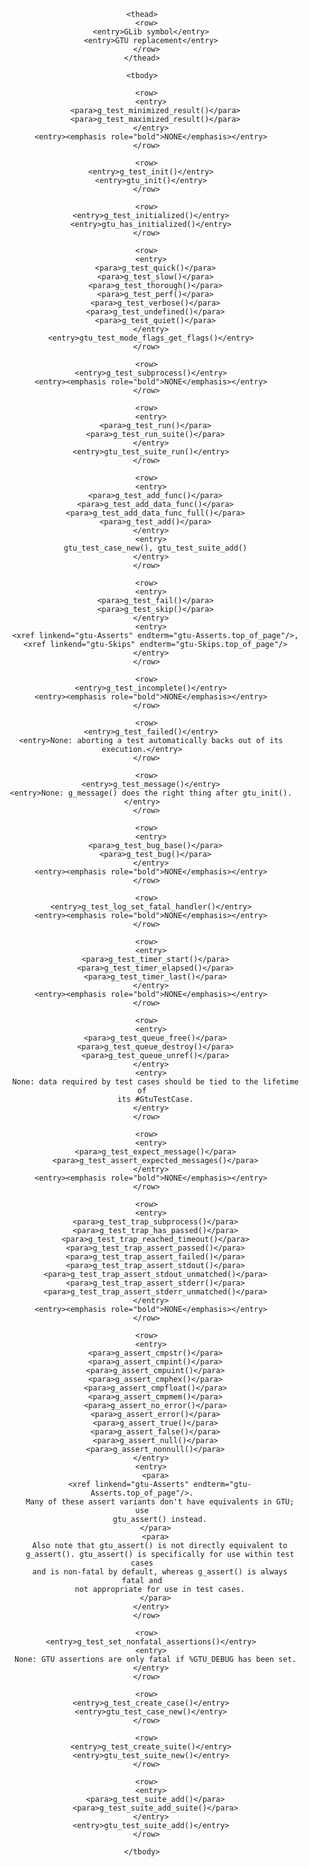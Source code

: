 <table>
  <title>GLib functions to avoid</title>

  <tgroup cols="2" colsep="1" rowsep="1">
    <colspec align="center"/>

    <thead>
      <row>
        <entry>GLib symbol</entry>
        <entry>GTU replacement</entry>
      </row>
    </thead>

    <tbody>

      <row>
        <entry>
          <para>g_test_minimized_result()</para>
          <para>g_test_maximized_result()</para>
        </entry>
        <entry><emphasis role="bold">NONE</emphasis></entry>
      </row>

      <row>
        <entry>g_test_init()</entry>
        <entry>gtu_init()</entry>
      </row>

      <row>
        <entry>g_test_initialized()</entry>
        <entry>gtu_has_initialized()</entry>
      </row>

      <row>
        <entry>
          <para>g_test_quick()</para>
          <para>g_test_slow()</para>
          <para>g_test_thorough()</para>
          <para>g_test_perf()</para>
          <para>g_test_verbose()</para>
          <para>g_test_undefined()</para>
          <para>g_test_quiet()</para>
        </entry>
        <entry>gtu_test_mode_flags_get_flags()</entry>
      </row>

      <row>
        <entry>g_test_subprocess()</entry>
        <entry><emphasis role="bold">NONE</emphasis></entry>
      </row>

      <row>
        <entry>
          <para>g_test_run()</para>
          <para>g_test_run_suite()</para>
        </entry>
        <entry>gtu_test_suite_run()</entry>
      </row>

      <row>
        <entry>
          <para>g_test_add_func()</para>
          <para>g_test_add_data_func()</para>
          <para>g_test_add_data_func_full()</para>
          <para>g_test_add()</para>
        </entry>
        <entry>
          gtu_test_case_new(), gtu_test_suite_add()
        </entry>
      </row>

      <row>
        <entry>
          <para>g_test_fail()</para>
          <para>g_test_skip()</para>
        </entry>
        <entry>
          <xref linkend="gtu-Asserts" endterm="gtu-Asserts.top_of_page"/>,
          <xref linkend="gtu-Skips" endterm="gtu-Skips.top_of_page"/>
        </entry>
      </row>

      <row>
        <entry>g_test_incomplete()</entry>
        <entry><emphasis role="bold">NONE</emphasis></entry>
      </row>

      <row>
        <entry>g_test_failed()</entry>
        <entry>None: aborting a test automatically backs out of its execution.</entry>
      </row>

      <row>
        <entry>g_test_message()</entry>
        <entry>None: g_message() does the right thing after gtu_init().</entry>
      </row>

      <row>
        <entry>
          <para>g_test_bug_base()</para>
          <para>g_test_bug()</para>
        </entry>
        <entry><emphasis role="bold">NONE</emphasis></entry>
      </row>

      <row>
        <entry>g_test_log_set_fatal_handler()</entry>
        <entry><emphasis role="bold">NONE</emphasis></entry>
      </row>

      <row>
        <entry>
          <para>g_test_timer_start()</para>
          <para>g_test_timer_elapsed()</para>
          <para>g_test_timer_last()</para>
        </entry>
        <entry><emphasis role="bold">NONE</emphasis></entry>
      </row>

      <row>
        <entry>
          <para>g_test_queue_free()</para>
          <para>g_test_queue_destroy()</para>
          <para>g_test_queue_unref()</para>
        </entry>
        <entry>
          None: data required by test cases should be tied to the lifetime of
          its #GtuTestCase.
        </entry>
      </row>

      <row>
        <entry>
          <para>g_test_expect_message()</para>
          <para>g_test_assert_expected_messages()</para>
        </entry>
        <entry><emphasis role="bold">NONE</emphasis></entry>
      </row>

      <row>
        <entry>
          <para>g_test_trap_subprocess()</para>
          <para>g_test_trap_has_passed()</para>
          <para>g_test_trap_reached_timeout()</para>
          <para>g_test_trap_assert_passed()</para>
          <para>g_test_trap_assert_failed()</para>
          <para>g_test_trap_assert_stdout()</para>
          <para>g_test_trap_assert_stdout_unmatched()</para>
          <para>g_test_trap_assert_stderr()</para>
          <para>g_test_trap_assert_stderr_unmatched()</para>
        </entry>
        <entry><emphasis role="bold">NONE</emphasis></entry>
      </row>

      <row>
        <entry>
          <para>g_assert_cmpstr()</para>
          <para>g_assert_cmpint()</para>
          <para>g_assert_cmpuint()</para>
          <para>g_assert_cmphex()</para>
          <para>g_assert_cmpfloat()</para>
          <para>g_assert_cmpmem()</para>
          <para>g_assert_no_error()</para>
          <para>g_assert_error()</para>
          <para>g_assert_true()</para>
          <para>g_assert_false()</para>
          <para>g_assert_null()</para>
          <para>g_assert_nonnull()</para>
        </entry>
        <entry>
          <para>
            <xref linkend="gtu-Asserts" endterm="gtu-Asserts.top_of_page"/>.
            Many of these assert variants don't have equivalents in GTU; use
            gtu_assert() instead.
          </para>
          <para>
            Also note that gtu_assert() is not directly equivalent to
            g_assert(). gtu_assert() is specifically for use within test cases
            and is non-fatal by default, whereas g_assert() is always fatal and
            not appropriate for use in test cases.
          </para>
        </entry>
      </row>

      <row>
        <entry>g_test_set_nonfatal_assertions()</entry>
        <entry>
          None: GTU assertions are only fatal if %GTU_DEBUG has been set.
        </entry>
      </row>

      <row>
        <entry>g_test_create_case()</entry>
        <entry>gtu_test_case_new()</entry>
      </row>

      <row>
        <entry>g_test_create_suite()</entry>
        <entry>gtu_test_suite_new()</entry>
      </row>

      <row>
        <entry>
          <para>g_test_suite_add()</para>
          <para>g_test_suite_add_suite()</para>
        </entry>
        <entry>gtu_test_suite_add()</entry>
      </row>

    </tbody>
  </tgroup>
</table>
